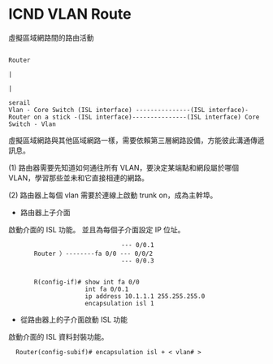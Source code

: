 # ICND VLAN Route
虛擬區域網路間的路由活動


                                                                           Router
                                                                             | 
                                                                             |
                                                                          serail
    Vlan - Core Switch (ISL interface) ---------------(ISL interface)- Router on a stick -(ISL interface)---------------(ISL interface) Core Switch - Vlan

虛擬區域網路與其他區域網路一樣，需要依賴第三層網路設備，方能彼此溝通傳遞訊息。

(1) 路由器需要先知道如何通往所有 VLAN，要決定某端點和網段屬於哪個 VLAN，學習那些並未和它直接相連的網路。

(2) 路由器上每個 vlan 需要於連線上啟動 trunk on，成為主幹埠。

* 路由器上子介面

啟動介面的 ISL 功能。
並且為每個子介面設定 IP 位址。


                                   --- 0/0.1
           Router ）--------fa 0/0 --- 0/0/2
                                   --- 0/0.3
                                   
                                   
           R(config-if)# show int fa 0/0
                         int fa 0/0.1
                         ip address 10.1.1.1 255.255.255.0
                         encapsulation isl 1
                          
* 從路由器上的子介面啟動 ISL 功能

啟動介面的 ISL 資料封裝功能。

      Router(config-subif)# encapsulation isl + < vlan# >
      
 
